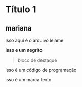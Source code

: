 # Título 1
## mariana

Isso aqui é o arquivo leiame

**isso e um negrito**

> bloco de destaque

isso é um código de programação

isso é um marca texto


